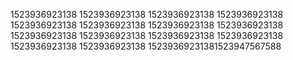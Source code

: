 1523936923138
1523936923138
1523936923138
1523936923138
1523936923138
1523936923138
1523936923138
1523936923138
1523936923138
1523936923138
1523936923138
1523936923138
1523936923138
1523936923138
15239369231381523947567588